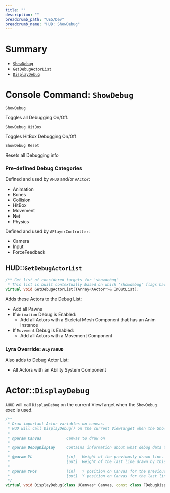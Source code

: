 ```yaml
---
title: ""
description: ""
breadcrumb_path: "UE5/Dev"
breadcrumb_name: "HUD: ShowDebug"
---
```


# Summary

- [`ShowDebug`](#ShowDebug)
- [`GetDebugActorList`](#GetDebugActorList)
- [`DisplayDebug`](#DisplayDebug)


<a id='ShowDebug'></a>
# Console Command: `ShowDebug`

    ShowDebug

Toggles all Debugging On/Off.

    ShowDebug HitBox

Toggles HitBox Debugging On/Off

    ShowDebug Reset

Resets all Debugging info


### Pre-defined Debug Categories

Defined and used by `AHUD` and/or `AActor`:

- Animation
- Bones
- Collision
- HitBox
- Movement
- Net
- Physics

Defined and used by `APlayerController`:

- Camera
- Input
- ForceFeedback


<a id='GetDebugActorList'></a>
## HUD::`GetDebugActorList`

```c++
/** Get list of considered targets for 'showdebug'
 * This list is built contextually based on which 'showdebug' flags have been enabled. */
virtual void GetDebugActorList(TArray<AActor*>& InOutList);
```

Adds these Actors to the Debug List:

- Add all Pawns
- If `Animation` Debug is Enabled:
  - Add all Actors with a Skeletal Mesh Component that has an Anim Instance
- If `Movement` Debug is Enabled:
  - Add all Actors with a Movement Component


### Lyra Override: `ALyraHUD`

Also adds to Debug Actor List:

- All Actors with an Ability System Component


<a id='DisplayDebug'></a>
# Actor::`DisplayDebug`

`AHUD` will call `DisplayDebug` on the current ViewTarget when the `ShowDebug` exec is used.

```c++
/**
 * Draw important Actor variables on canvas.
 * HUD will call DisplayDebug() on the current ViewTarget when the ShowDebug exec is used.
 *
 * @param Canvas           Canvas to draw on
 *
 * @param DebugDisplay     Contains information about what debug data to display
 *
 * @param YL               [in]   Height of the previously drawn line.
 *                         [out]  Height of the last line drawn by this function.
 *
 * @param YPos             [in]   Y position on Canvas for the previously drawn line. YPos += YL, gives position to draw text for next debug line.
 *                         [out]  Y position on Canvas for the last line drawn by this function.
 */
virtual void DisplayDebug(class UCanvas* Canvas, const class FDebugDisplayInfo& DebugDisplay, float& YL, float& YPos);
```
